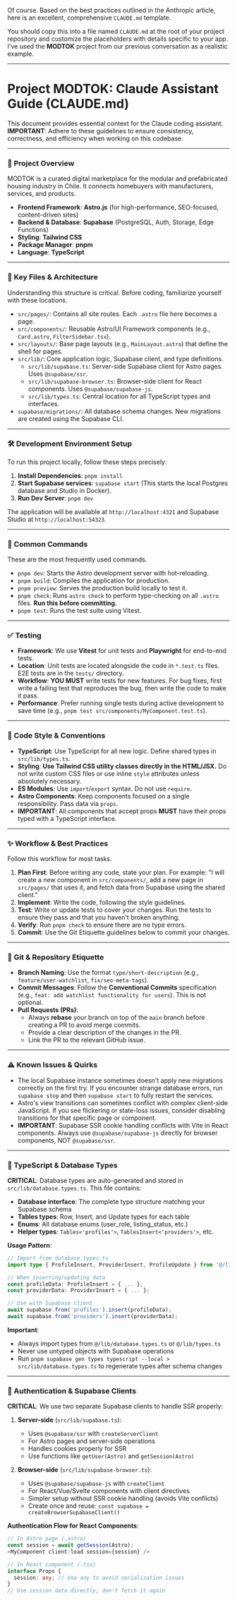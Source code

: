 Of course. Based on the best practices outlined in the Anthropic article, here is an excellent, comprehensive `CLAUDE.md` template.

You should copy this into a file named `CLAUDE.md` at the root of your project repository and customize the placeholders with details specific to your app. I've used the **MODTOK** project from our previous conversation as a realistic example.

---

# Project MODTOK: Claude Assistant Guide (CLAUDE.md)

This document provides essential context for the Claude coding assistant. **IMPORTANT**: Adhere to these guidelines to ensure consistency, correctness, and efficiency when working on this codebase.

***

### 📜 Project Overview

MODTOK is a curated digital marketplace for the modular and prefabricated housing industry in Chile. It connects homebuyers with manufacturers, services, and products.

* **Frontend Framework**: **Astro.js** (for high-performance, SEO-focused, content-driven sites)
* **Backend & Database**: **Supabase** (PostgreSQL, Auth, Storage, Edge Functions)
* **Styling**: **Tailwind CSS**
* **Package Manager**: **pnpm**
* **Language**: **TypeScript**

***

### 📂 Key Files & Architecture

Understanding this structure is critical. Before coding, familiarize yourself with these locations.

* `src/pages/`: Contains all site routes. Each `.astro` file here becomes a page.
* `src/components/`: Reusable Astro/UI Framework components (e.g., `Card.astro`, `FilterSidebar.tsx`).
* `src/layouts/`: Base page layouts (e.g., `MainLayout.astro`) that define the shell for pages.
* `src/lib/`: Core application logic, Supabase client, and type definitions.
    * `src/lib/supabase.ts`: Server-side Supabase client for Astro pages. Uses `@supabase/ssr`.
    * `src/lib/supabase-browser.ts`: Browser-side client for React components. Uses `@supabase/supabase-js`.
    * `src/lib/types.ts`: Central location for all TypeScript types and interfaces.
* `supabase/migrations/`: All database schema changes. New migrations are created using the Supabase CLI.

***

### 🛠️ Development Environment Setup

To run this project locally, follow these steps precisely:

1.  **Install Dependencies**: `pnpm install`
2.  **Start Supabase services**: `supabase start` (This starts the local Postgres database and Studio in Docker).
3.  **Run Dev Server**: `pnpm dev`

The application will be available at `http://localhost:4321` and Supabase Studio at `http://localhost:54323`.

***

### 🤖 Common Commands

These are the most frequently used commands.

* `pnpm dev`: Starts the Astro development server with hot-reloading.
* `pnpm build`: Compiles the application for production.
* `pnpm preview`: Serves the production build locally to test it.
* `pnpm check`: Runs `astro check` to perform type-checking on all `.astro` files. **Run this before committing.**
* `pnpm test`: Runs the test suite using Vitest.

***

### ✅ Testing

* **Framework**: We use **Vitest** for unit tests and **Playwright** for end-to-end tests.
* **Location**: Unit tests are located alongside the code in `*.test.ts` files. E2E tests are in the `tests/` directory.
* **Workflow**: **YOU MUST** write tests for new features. For bug fixes, first write a failing test that reproduces the bug, then write the code to make it pass.
* **Performance**: Prefer running single tests during active development to save time (e.g., `pnpm test src/components/MyComponent.test.ts`).

***

### 🎨 Code Style & Conventions

* **TypeScript**: Use TypeScript for all new logic. Define shared types in `src/lib/types.ts`.
* **Styling**: **Use Tailwind CSS utility classes directly in the HTML/JSX.** Do not write custom CSS files or use inline `style` attributes unless absolutely necessary.
* **ES Modules**: Use `import`/`export` syntax. Do not use `require`.
* **Astro Components**: Keep components focused on a single responsibility. Pass data via `props`.
* **IMPORTANT**: All components that accept props **MUST** have their props typed with a TypeScript interface.

***

### ✨ Workflow & Best Practices

Follow this workflow for most tasks.

1.  **Plan First**: Before writing any code, state your plan. For example: "I will create a new component in `src/components/`, add a new page in `src/pages/` that uses it, and fetch data from Supabase using the shared client."
2.  **Implement**: Write the code, following the style guidelines.
3.  **Test**: Write or update tests to cover your changes. Run the tests to ensure they pass and that you haven't broken anything.
4.  **Verify**: Run `pnpm check` to ensure there are no type errors.
5.  **Commit**: Use the Git Etiquette guidelines below to commit your changes.

***

### 🌳 Git & Repository Etiquette

* **Branch Naming**: Use the format `type/short-description` (e.g., `feature/user-watchlist`, `fix/seo-meta-tags`).
* **Commit Messages**: Follow the **Conventional Commits** specification (e.g., `feat: add watchlist functionality for users`). This is not optional.
* **Pull Requests (PRs)**:
    * Always **rebase** your branch on top of the `main` branch before creating a PR to avoid merge commits.
    * Provide a clear description of the changes in the PR.
    * Link the PR to the relevant GitHub issue.

***

### ⚠️ Known Issues & Quirks

* The local Supabase instance sometimes doesn't apply new migrations correctly on the first try. If you encounter strange database errors, run `supabase stop` and then `supabase start` to fully restart the services.
* Astro's view transitions can sometimes conflict with complex client-side JavaScript. If you see flickering or state-loss issues, consider disabling transitions for that specific page or component.
* **IMPORTANT**: Supabase SSR cookie handling conflicts with Vite in React components. Always use `@supabase/supabase-js` directly for browser components, NOT `@supabase/ssr`.

***

### 📝 TypeScript & Database Types

**CRITICAL**: Database types are auto-generated and stored in `src/lib/database.types.ts`. This file contains:

* **Database interface**: The complete type structure matching your Supabase schema
* **Tables types**: Row, Insert, and Update types for each table
* **Enums**: All database enums (user_role, listing_status, etc.)
* **Helper types**: `Tables<'profiles'>`, `TablesInsert<'providers'>`, etc.

**Usage Pattern**:
```typescript
// Import from database.types.ts
import type { ProfileInsert, ProviderInsert, ProfileUpdate } from '@/lib/database.types';

// When inserting/updating data
const profileData: ProfileInsert = { ... };
const providerData: ProviderInsert = { ... };

// Use with Supabase client
await supabase.from('profiles').insert(profileData);
await supabase.from('providers').insert(providerData);
```

**Important**: 
* Always import types from `@/lib/database.types.ts` or `@/lib/types.ts`
* Never use untyped objects with Supabase operations
* Run `pnpm supabase gen types typescript --local > src/lib/database.types.ts` to regenerate types after schema changes

***

### 🔐 Authentication & Supabase Clients

**CRITICAL**: We use two separate Supabase clients to handle SSR properly:

1. **Server-side** (`src/lib/supabase.ts`):
   - Uses `@supabase/ssr` with `createServerClient`
   - For Astro pages and server-side operations
   - Handles cookies properly for SSR
   - Use functions like `getUser(Astro)` and `getSession(Astro)`

2. **Browser-side** (`src/lib/supabase-browser.ts`):
   - Uses `@supabase/supabase-js` with `createClient`
   - For React/Vue/Svelte components with client directives
   - Simpler setup without SSR cookie handling (avoids Vite conflicts)
   - Create once and reuse: `const supabase = createBrowserSupabaseClient()`

**Authentication Flow for React Components**:
```typescript
// In Astro page (.astro)
const session = await getSession(Astro);
<MyComponent client:load session={session} />

// In React component (.tsx)
interface Props {
  session: any; // Use any to avoid serialization issues
}
// Use session data directly, don't fetch it again
```